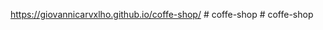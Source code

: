 https://giovannicarvxlho.github.io/coffe-shop/
#   c o f f e - s h o p  
 #   c o f f e - s h o p  
 